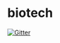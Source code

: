 # biotech

[![Gitter](https://badges.gitter.im/ldgdöfgjsdö/yolo.svg)](https://gitter.im/ldgdöfgjsdö/yolo?utm_source=badge&utm_medium=badge&utm_campaign=pr-badge&utm_content=badge)